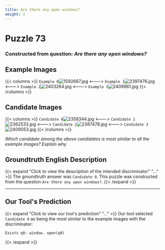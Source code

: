 ```yaml
---
title: Are there any open windows?
weight: 3
---
```


# Puzzle 73
### Constructed from question: _Are there any open windows?_


## Example Images
{{< columns >}}
`Example 0`![1592667.jpg](/gqa_images/1592667.jpg)
<--->
`Example 1`![2397476.jpg](/gqa_images/2397476.jpg)
<--->
`Example 2`![2403264.jpg](/gqa_images/2403264.jpg)
<--->
`Example 3`![2409961.jpg](/gqa_images/2409961.jpg)
{{< /columns >}}

## Candidate Images
{{< columns >}}
`Candidate 0`![2358344.jpg](/gqa_images/2358344.jpg)
<--->
`Candidate 1`![2362533.jpg](/gqa_images/2362533.jpg)
<--->
`Candidate 2`![2387478.jpg](/gqa_images/2387478.jpg)
<--->
`Candidate 3`![2409053.jpg](/gqa_images/2409053.jpg)
{{< /columns >}}

*Which candidate among the above candidates is most similar to all the example images? Explain why.*

## Groundtruth English Description

{{< expand "Click to view the description of the intended discriminator" "..." >}}
The groundtruth answer was `Candidate 0`. This puzzle was constructed from the question `Are there any open windows?`.
{{< /expand >}}

---

## Our Tool's Prediction

{{< expand "Click to view our tool's prediction" "..." >}}
Our tool selected `Candidate 0` as being the most similar to the example images with the discriminator:
```plaintext
Exists q0: window. open(q0)
```
{{< /expand >}}
